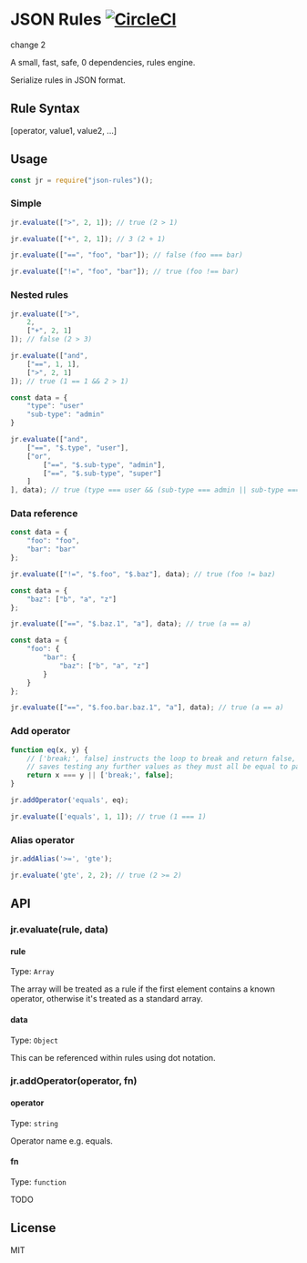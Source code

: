 # JSON Rules [![CircleCI](https://circleci.com/gh/webstacker/json-rules/tree/circleci-project-setup.svg?style=svg)](https://circleci.com/gh/webstacker/json-rules/tree/circleci-project-setup)

change 2

A small, fast, safe, 0 dependencies, rules engine.

Serialize rules in JSON format. 

## Rule Syntax

[operator, value1, value2, ...]

## Usage

```js
const jr = require("json-rules")();
```

### Simple
```js
jr.evaluate([">", 2, 1]); // true (2 > 1)
```

```js
jr.evaluate(["+", 2, 1]); // 3 (2 + 1)
```

```js
jr.evaluate(["==", "foo", "bar"]); // false (foo === bar)
```

```js
jr.evaluate(["!=", "foo", "bar"]); // true (foo !== bar) 
```

### Nested rules

```js
jr.evaluate([">",
    2,
    ["+", 2, 1]
]); // false (2 > 3)
```

```js
jr.evaluate(["and",
    ["==", 1, 1],
    [">", 2, 1]
]); // true (1 == 1 && 2 > 1)
```

```js
const data = {
    "type": "user"
    "sub-type": "admin"
}

jr.evaluate(["and",
    ["==", "$.type", "user"],
    ["or",
        ["==", "$.sub-type", "admin"],
        ["==", "$.sub-type", "super"]
    ]
], data); // true (type === user && (sub-type === admin || sub-type === super))
```

### Data reference

```js
const data = {
    "foo": "foo",
    "bar": "bar"
};

jr.evaluate(["!=", "$.foo", "$.baz"], data); // true (foo != baz)
```

```js
const data = {
    "baz": ["b", "a", "z"]
};

jr.evaluate(["==", "$.baz.1", "a"], data); // true (a == a)
```

```js
const data = {
    "foo": {
        "bar": {
            "baz": ["b", "a", "z"]
        }
    }
};

jr.evaluate(["==", "$.foo.bar.baz.1", "a"], data); // true (a == a)
```

### Add operator

```js
function eq(x, y) {
    // ['break;', false] instructs the loop to break and return false, this
    // saves testing any further values as they must all be equal to pass
    return x === y || ['break;', false];  
}

jr.addOperator('equals', eq);

jr.evaluate(['equals', 1, 1]); // true (1 === 1) 
```

### Alias operator

```js
jr.addAlias('>=', 'gte');

jr.evaluate('gte', 2, 2); // true (2 >= 2)
```

## API

### jr.evaluate(rule, data)

#### rule

Type: `Array`

The array will be treated as a rule if the first element contains a known operator, otherwise it's treated as a standard array.

#### data

Type: `Object`

This can be referenced within rules using dot notation.

### jr.addOperator(operator, fn)

#### operator

Type: `string`

Operator name e.g. equals.

#### fn

Type: `function`

TODO

## License

MIT
